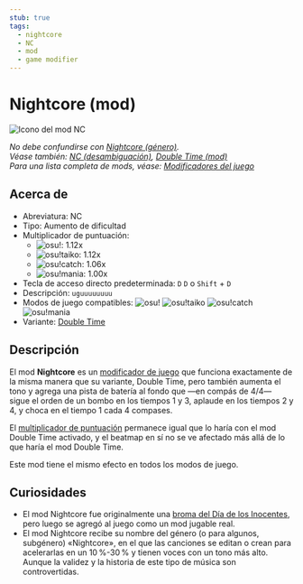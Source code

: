 ```yaml
---
stub: true
tags:
  - nightcore
  - NC
  - mod
  - game modifier
---
```


# Nightcore (mod)

![Icono del mod NC](/wiki/shared/mods/NC.png "Icono del mod Nightcore (NC)")

*No debe confundirse con [Nightcore (género)](https://en.wikipedia.org/wiki/Nightcore).*\
*Véase también: [NC (desambiguación)](/wiki/Disambiguation/NC), [Double Time (mod)](/wiki/Gameplay/Game_modifier/Double_Time)*\
*Para una lista completa de mods, véase: [Modificadores del juego](/wiki/Gameplay/Game_modifier)*

## Acerca de

- Abreviatura: NC
- Tipo: Aumento de dificultad
- Multiplicador de puntuación:
  - ![][osu!]: 1.12x
  - ![][osu!taiko]: 1.12x
  - ![][osu!catch]: 1.06x
  - ![][osu!mania]: 1.00x
- Tecla de acceso directo predeterminada: `D` `D` o `Shift` + `D`
- Descripción: `uguuuuuuuu`
- Modos de juego compatibles: ![][osu!] ![][osu!taiko] ![][osu!catch] ![][osu!mania]
- Variante: [Double Time](/wiki/Gameplay/Game_modifier/Double_Time)

## Descripción

El mod **Nightcore** es un [modificador de juego](/wiki/Gameplay/Game_modifier) que funciona exactamente de la misma manera que su variante, Double Time, pero también aumenta el tono y agrega una pista de batería al fondo que —en compás de 4/4— sigue el orden de un bombo en los tiempos 1 y 3, aplaude en los tiempos 2 y 4, y choca en el tiempo 1 cada 4 compases.

El [multiplicador de puntuación](/wiki/Gameplay/Game_modifier/Mod_multiplier) permanece igual que lo haría con el mod Double Time activado, y el beatmap en sí no se ve afectado más allá de lo que haría el mod Double Time.

Este mod tiene el mismo efecto en todos los modos de juego.

## Curiosidades

- El mod Nightcore fue originalmente una [broma del Día de los Inocentes](https://osu.ppy.sh/community/forums/topics/49733), pero luego se agregó al juego como un mod jugable real.
- El mod Nightcore recibe su nombre del género (o para algunos, subgénero) «Nightcore», en el que las canciones se editan o crean para acelerarlas en un 10 %-30 % y tienen voces con un tono más alto. Aunque la validez y la historia de este tipo de música son controvertidas.

[osu!]: /wiki/shared/mode/osu.png "osu!"
[osu!taiko]: /wiki/shared/mode/taiko.png "osu!taiko"
[osu!catch]: /wiki/shared/mode/catch.png "osu!catch"
[osu!mania]: /wiki/shared/mode/mania.png "osu!mania"
